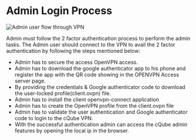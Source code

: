 # Admin Login Process

![Admin user flow through VPN](https://lh4.googleusercontent.com/A-OehMBXbXoNdckmWGz-NxS6dsp2wYl_jGFyUDjm1K_Zkrki03DpqgfbLEhenx06U6xS2KcAxPwFyK8eaIMewtYZgXbRZKysv9JWt8waBzXB46SDiNFMF4qBNcKXvEFVZragFrFf=s0)

Admin must follow  the 2 factor authentication process to perform the admin tasks. The Admin user should connect to the VPN to avail the 2 factor authentication by following the steps mentioned below:

* Admin has to secure the access OpenVPN access.
* Admin has to download the google authenticator app to his phone and register the app with the QR code showing in the OPENVPN Access server page.
* By providing the credentials & Google authenticator code to download the user-locked profile\(client.ovpn\) file.
* Admin has to install the client openvpn-connect application
* Admin has to create the OpenVPN profile from the client.ovpn file
* Admin has to validate the user authentication and Google authenticator code to login to the cQube VPN.
* With the successful authentication admin can access the cQube admin features by opening the local ip in the browser.


